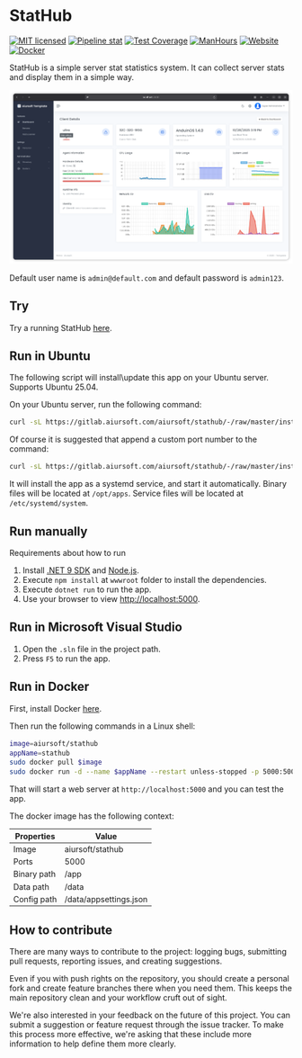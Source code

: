 # StatHub

[![MIT licensed](https://img.shields.io/badge/license-MIT-blue.svg)](https://gitlab.aiursoft.com/aiursoft/statHub/-/blob/master/LICENSE)
[![Pipeline stat](https://gitlab.aiursoft.com/aiursoft/statHub/badges/master/pipeline.svg)](https://gitlab.aiursoft.com/aiursoft/statHub/-/pipelines)
[![Test Coverage](https://gitlab.aiursoft.com/aiursoft/statHub/badges/master/coverage.svg)](https://gitlab.aiursoft.com/aiursoft/statHub/-/pipelines)
[![ManHours](https://manhours.aiursoft.com/r/gitlab.aiursoft.com/aiursoft/statHub.svg)](https://gitlab.aiursoft.com/aiursoft/statHub/-/commits/master?ref_type=heads)
[![Website](https://img.shields.io/website?url=https%3A%2F%2FstatHub.aiursoft.com)](https://statHub.aiursoft.com)
[![Docker](https://img.shields.io/docker/pulls/aiursoft/stathub.svg)](https://hub.docker.com/r/aiursoft/stathub)

StatHub is a simple server stat statistics system. It can collect server stats and display them in a simple way.

![screenshot](./screenshot.png)

Default user name is `admin@default.com` and default password is `admin123`.

## Try

Try a running StatHub [here](https://statHub.aiursoft.com).

## Run in Ubuntu

The following script will install\update this app on your Ubuntu server. Supports Ubuntu 25.04.

On your Ubuntu server, run the following command:

```bash
curl -sL https://gitlab.aiursoft.com/aiursoft/stathub/-/raw/master/install.sh | sudo bash
```

Of course it is suggested that append a custom port number to the command:

```bash
curl -sL https://gitlab.aiursoft.com/aiursoft/stathub/-/raw/master/install.sh | sudo bash -s 8080
```

It will install the app as a systemd service, and start it automatically. Binary files will be located at `/opt/apps`. Service files will be located at `/etc/systemd/system`.

## Run manually

Requirements about how to run

1. Install [.NET 9 SDK](http://dot.net/) and [Node.js](https://nodejs.org/).
2. Execute `npm install` at `wwwroot` folder to install the dependencies.
3. Execute `dotnet run` to run the app.
4. Use your browser to view [http://localhost:5000](http://localhost:5000).

## Run in Microsoft Visual Studio

1. Open the `.sln` file in the project path.
2. Press `F5` to run the app.

## Run in Docker

First, install Docker [here](https://docs.docker.com/get-docker/).

Then run the following commands in a Linux shell:

```bash
image=aiursoft/stathub
appName=stathub
sudo docker pull $image
sudo docker run -d --name $appName --restart unless-stopped -p 5000:5000 -v /var/www/$appName:/data $image
```

That will start a web server at `http://localhost:5000` and you can test the app.

The docker image has the following context:

| Properties  | Value                  |
|-------------|------------------------|
| Image       | aiursoft/stathub       |
| Ports       | 5000                   |
| Binary path | /app                   |
| Data path   | /data                  |
| Config path | /data/appsettings.json |

## How to contribute

There are many ways to contribute to the project: logging bugs, submitting pull requests, reporting issues, and creating suggestions.

Even if you with push rights on the repository, you should create a personal fork and create feature branches there when you need them. This keeps the main repository clean and your workflow cruft out of sight.

We're also interested in your feedback on the future of this project. You can submit a suggestion or feature request through the issue tracker. To make this process more effective, we're asking that these include more information to help define them more clearly.
